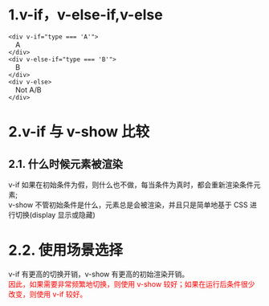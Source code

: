 # 1.v-if，v-else-if,v-else
`<div v-if="type === 'A'">`  
&emsp;A  
`</div>`  
`<div v-else-if="type === 'B'">`  
&emsp;B  
`</div>`  
`<div v-else>`  
&emsp;Not A/B  
`</div>`  


# 2.v-if 与 v-show 比较
## 2.1. 什么时候元素被渲染
v-if 如果在初始条件为假，则什么也不做，每当条件为真时，都会重新渲染条件元素;  
v-show 不管初始条件是什么，元素总是会被渲染，并且只是简单地基于 CSS 进行切换(display 显示或隐藏)
# 2.2. 使用场景选择
v-if 有更高的切换开销，v-show 有更高的初始渲染开销。  
<span style='color:red'>因此，如果需要非常频繁地切换，则使用 v-show 较好；如果在运行后条件很少改变，则使用 v-if 较好。</span>